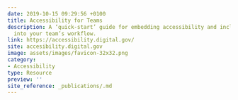 ```yaml
---
date: 2019-10-15 09:29:56 +0100
title: Accessibility for Teams
description: A ‘quick-start’ guide for embedding accessibility and inclusive design practices
  into your team’s workflow.
link: https://accessibility.digital.gov/
site: accesibility.digital.gov
image: assets/images/favicon-32x32.png
category:
- Accessibility
type: Resource
preview: ''
site_reference: _publications/.md
---
```

